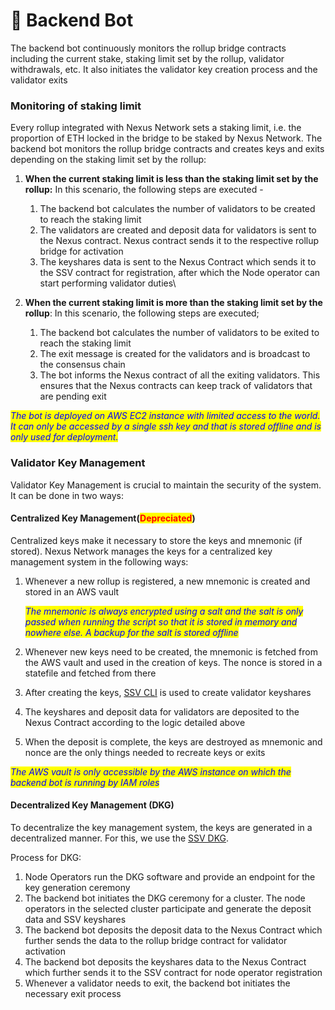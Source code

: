 # 🤖 Backend Bot

The backend bot continuously monitors the rollup bridge contracts including the current stake, staking limit set by the rollup, validator withdrawals, etc. It also initiates the validator key creation process and the validator exits

### Monitoring of staking limit

Every rollup integrated with Nexus Network sets a staking limit, i.e. the proportion of ETH locked in the bridge to be staked by Nexus Network. The backend bot monitors the rollup bridge contracts and creates keys and exits depending on the staking limit set by the rollup:

1. **When the current staking limit is less than the staking limit set by the rollup:** In this scenario, the following steps are executed -
   1. The backend bot calculates the number of validators to be created to reach the staking limit
   2. The validators are created and deposit data for validators is sent to the Nexus contract. Nexus contract sends it to the respective rollup bridge for activation
   3. The keyshares data is sent to the Nexus Contract which sends it to the SSV contract for registration, after which the Node operator can start performing validator duties\

2. **When the current staking limit is more than the staking limit set by the rollup**: In this scenario, the following steps are executed;
   1. The backend bot calculates the number of validators to be exited to reach the staking limit
   2. The exit message is created for the validators and is broadcast to the consensus chain
   3. The bot informs the Nexus contract of all the exiting validators. This ensures that the Nexus contracts can keep track of validators that are pending exit

_<mark style="color:blue;">The bot is deployed on AWS EC2 instance with limited access to the world. It can only be accessed by a single ssh key and that is stored offline and is only used for deployment.</mark>_

### Validator Key Management

Validator Key Management is crucial to maintain the security of the system. It can be done in two ways:

#### Centralized Key Management(<mark style="color:red;">Depreciated</mark>)

Centralized keys make it necessary to store the keys and mnemonic (if stored). Nexus Network manages the keys for a centralized key management system in the following ways:

1.  Whenever a new rollup is registered, a new mnemonic is created and stored in an AWS vault

    _<mark style="color:blue;">The mnemonic is always encrypted using a salt and the salt is only passed when running the script so that it is stored in memory and nowhere else. A backup for the salt is stored offline</mark>_
2. Whenever new keys need to be created, the mnemonic is fetched from the AWS vault and used in the creation of keys. The nonce is stored in a statefile and fetched from there
3. After creating the keys, [SSV CLI](https://github.com/bloxapp/ssv-keys) is used to create validator keyshares
4. The keyshares and deposit data for validators are deposited to the Nexus Contract according to the logic detailed above
5. When the deposit is complete, the keys are destroyed as mnemonic and nonce are the only things needed to recreate keys or exits

_<mark style="color:blue;">The AWS vault is only accessible by the AWS instance on which the backend bot is running by IAM roles</mark>_&#x20;

#### Decentralized Key Management (DKG)

To decentralize the key management system, the keys are generated in a decentralized manner. For this, we use the [SSV DKG](https://docs.ssv.network/operator-user-guides/operator-node/enabling-dkg).&#x20;

Process for DKG:

1. Node Operators run the DKG software and provide an endpoint for the key generation ceremony
2. The backend bot initiates the DKG ceremony for a cluster. The node operators in the selected cluster participate and generate the deposit data and SSV keyshares
3. The backend bot deposits the deposit data to the Nexus Contract which further sends the data to the rollup bridge contract for validator activation
4. The backend bot deposits the keyshares data to the Nexus Contract which further sends it to the SSV contract for node operator registration
5. Whenever a validator needs to exit, the backend bot initiates the necessary exit process
